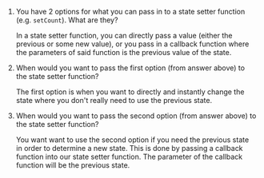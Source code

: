 1. You have 2 options for what you can pass in to a
   state setter function (e.g. `setCount`). What are they?

   In a state setter function, you can directly pass a value (either the previous or some new value), or you pass in a callback function 
   where the parameters of said function is the previous value of the state. 


2. When would you want to pass the first option (from answer
   above) to the state setter function?

   The first option is when you want to directly and instantly change the state where you don't really need to use the previous state. 


3. When would you want to pass the second option (from answer
   above) to the state setter function?

   You want want to use the second option if you need the previous state in order to determine a new state. 
   This is done by passing a callback function into our state setter function. The parameter of the callback function will be the 
   previous state. 